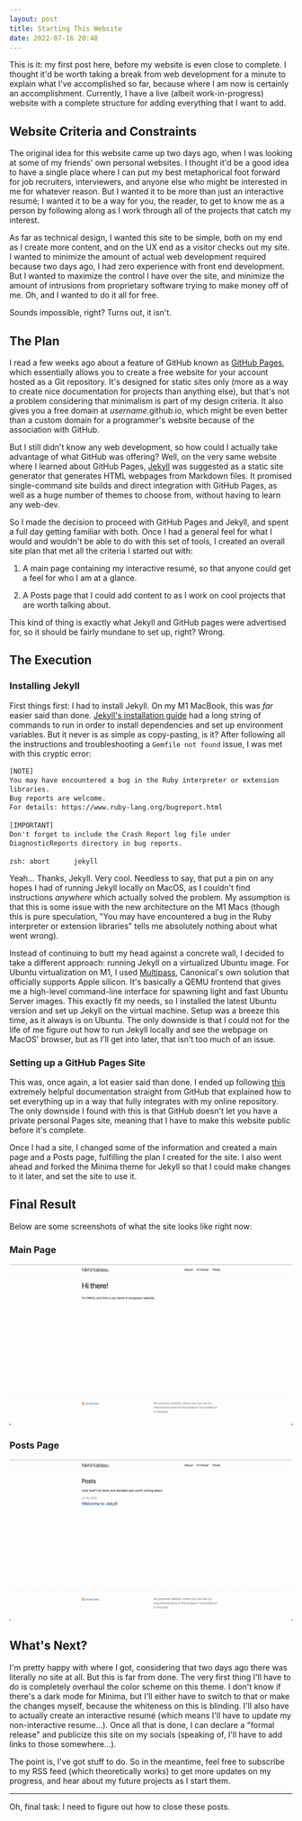 ```yaml
---
layout: post
title: Starting This Website
date: 2022-07-16 20:48
---
```


This is it: my first post here, before my website is even close to complete. I thought it'd be worth taking a break from web development for a minute to explain what I've accomplished so far, because where I am now is certainly an accomplishment. Currently, I have a live (albeit work-in-progress) website with a complete structure for adding everything that I want to add.

## Website Criteria and Constraints

The original idea for this website came up two days ago, when I was looking at some of my friends' own personal websites. I thought it'd be a good idea to have a single place where I can put my best metaphorical foot forward for job recruiters, interviewers, and anyone else who might be interested in me for whatever reason. But I wanted it to be more than just an interactive resumé; I wanted it to be a way for you, the reader, to get to know me as a person by following along as I work through all of the projects that catch my interest.

As far as technical design, I wanted this site to be simple, both on my end as I create more content, and on the UX end as a visitor checks out my site. I wanted to minimize the amount of actual web development required because two days ago, I had zero experience with front end development. But I wanted to maximize the control I have over the site, and minimize the amount of intrusions from proprietary software trying to make money off of me. Oh, and I wanted to do it all for free.

Sounds impossible, right? Turns out, it isn't.

## The Plan

I read a few weeks ago about a feature of GitHub known as [GitHub Pages](https://pages.github.com/), which essentially allows you to create a free website for your account hosted as a Git repository. It's designed for static sites only (more as a way to create nice documentation for projects than anything else), but that's not a problem considering that minimalism is part of my design criteria. It also gives you a free domain at *username*.github.io, which might be even better than a custom domain for a programmer's website because of the association with GitHub.

But I still didn't know any web development, so how could I actually take advantage of what GitHub was offering? Well, on the very same website where I learned about GitHub Pages, [Jekyll](https://jekyllrb.com/) was suggested as a static site generator that generates HTML webpages from Markdown files. It promised single-command site builds and direct integration with GitHub Pages, as well as a huge number of themes to choose from, without having to learn any web-dev.

So I made the decision to proceed with GitHub Pages and Jekyll, and spent a full day getting familiar with both. Once I had a general feel for what I would and wouldn't be able to do with this set of tools, I created an overall site plan that met all the criteria I started out with:

1. A main page containing my interactive resumé, so that anyone could get a feel for who I am at a glance.

2. A Posts page that I could add content to as I work on cool projects that are worth talking about.

This kind of thing is exactly what Jekyll and GitHub pages were advertised for, so it should be fairly mundane to set up, right? Wrong.

## The Execution

### Installing Jekyll

First things first: I had to install Jekyll. On my M1 MacBook, this was *far* easier said than done. [Jekyll's installation guide](https://jekyllrb.com/docs/installation/macos/) had a long string of commands to run in order to install dependencies and set up environment variables. But it never is as simple as copy-pasting, is it? After following all the instructions and troubleshooting a `Gemfile not found` issue, I was met with this cryptic error:

```
[NOTE]
You may have encountered a bug in the Ruby interpreter or extension libraries.
Bug reports are welcome.
For details: https://www.ruby-lang.org/bugreport.html

[IMPORTANT]
Don't forget to include the Crash Report log file under
DiagnosticReports directory in bug reports.

zsh: abort      jekyll
```

Yeah… Thanks, Jekyll. Very cool. Needless to say, that put a pin on any hopes I had of running Jekyll locally on MacOS, as I couldn't find instructions *anywhere* which actually solved the problem. My assumption is that this is some issue with the new architecture on the M1 Macs (though this is pure speculation, "You may have encountered a bug in the Ruby interpreter or extension libraries" tells me absolutely nothing about what went wrong).

Instead of continuing to butt my head against a concrete wall, I decided to take a different approach: running Jekyll on a virtualized Ubuntu image. For Ubuntu virtualization on M1, I used [Multipass](https://multipass.run/), Canonical's own solution that officially supports Apple silicon. It's basically a QEMU frontend that gives me a high-level command-line interface for spawning light and fast Ubuntu Server images. This exactly fit my needs, so I installed the latest Ubuntu version and set up Jekyll on the virtual machine. Setup was a breeze this time, as it always is on Ubuntu. The only downside is that I could not for the life of me figure out how to run Jekyll locally and see the webpage on MacOS' browser, but as I'll get into later, that isn't too much of an issue.

### Setting up a GitHub Pages Site

This was, once again, a lot easier said than done. I ended up following [this](https://docs.github.com/en/pages/setting-up-a-github-pages-site-with-jekyll/creating-a-github-pages-site-with-jekyll) extremely helpful documentation straight from GitHub that explained how to set everything up in a way that fully integrates with my online repository. The only downside I found with this is that GitHub doesn't let you have a private personal Pages site, meaning that I have to make this website public before it's complete.

Once I had a site, I changed some of the information and created a main page and a Posts page, fulfilling the plan I created for the site. I also went ahead and forked the Minima theme for Jekyll so that I could make changes to it later, and set the site to use it.

## Final Result

Below are some screenshots of what the site looks like right now:

### Main Page

![](.2022-07-16-starting-this-website-assets/2022-07-16-23-35-25-image.png)

### Posts Page

![](.2022-07-16-starting-this-website-assets/2022-07-16-23-36-25-image.png)

## What's Next?

I'm pretty happy with where I got, considering that two days ago there was literally no site at all. But this is far from done. The very first thing I'll have to do is completely overhaul the color scheme on this theme. I don't know if there's a dark mode for Minima, but I'll either have to switch to that or make the changes myself, because the whiteness on this is blinding. I'll also have to actually create an interactive resumé (which means I'll have to update my non-interactive resume…). Once all that is done, I can declare a "formal release" and publicize this site on my socials (speaking of, I'll have to add links to those somewhere…).

The point is, I've got stuff to do. So in the meantime, feel free to subscribe to my RSS feed (which theoretically works) to get more updates on my progress, and hear about my future projects as I start them.

---

Oh, final task: I need to figure out how to close these posts.